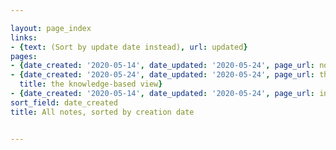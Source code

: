 ```yaml
---

layout: page_index
links:
- {text: (Sort by update date instead), url: updated}
pages:
- {date_created: '2020-05-14', date_updated: '2020-05-24', page_url: now, title: Now}
- {date_created: '2020-05-24', date_updated: '2020-05-24', page_url: the-knowledge-based-view,
  title: the knowledge-based view}
- {date_created: '2020-05-14', date_updated: '2020-05-24', page_url: index, title: Notes}
sort_field: date_created
title: All notes, sorted by creation date


---
```



